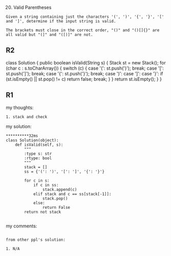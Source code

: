20. Valid Parentheses
```
Given a string containing just the characters '(', ')', '{', '}', '[' and ']', determine if the input string is valid.

The brackets must close in the correct order, "()" and "()[]{}" are all valid but "(]" and "([)]" are not.
```

R2
------
class Solution {
    public boolean isValid(String s) {
        Stack<Character> st = new Stack<Character>();
        for (char c : s.toCharArray()) {
            switch (c) {
                case '(': st.push(')');
                    break;
                case '[': st.push(']');
                    break;
                case '{': st.push('}');
                    break;
                case ')': case ']': case '}': if (st.isEmpty() || st.pop() != c) return false;
                    break;
            }
        }
        return st.isEmpty();
    }
}



R1
------
my thoughts:
```
1. stack and check
```


my solution:
```
**********32ms
class Solution(object):
    def isValid(self, s):
        """
        :type s: str
        :rtype: bool
        """
        stack = []
        ss = {'(': ')', '[': ']', '{': '}'}
        
        for c in s:
            if c in ss:
                stack.append(c)
            elif stack and c == ss[stack[-1]]:
                stack.pop()
            else:
                return False
        return not stack
                
```

my comments:
```

from other ppl's solution:

1. N/A
```


